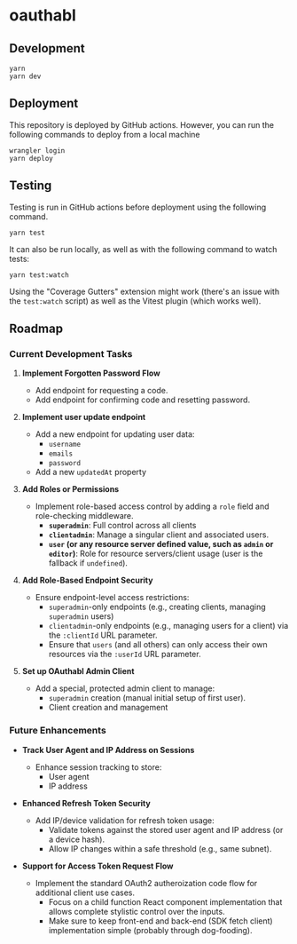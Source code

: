 # oauthabl

## Development

```
yarn
yarn dev
```

## Deployment

This repository is deployed by GitHub actions. However, you can run the following commands to deploy from a local machine

```
wrangler login
yarn deploy
```

## Testing

Testing is run in GitHub actions before deployment using the following command.

```
yarn test
```

It can also be run locally, as well as with the following command to watch tests:

```
yarn test:watch
```

Using the "Coverage Gutters" extension might work (there's an issue with the `test:watch` script) as well as the Vitest plugin (which works well).

## Roadmap

### Current Development Tasks

1. **Implement Forgotten Password Flow**

   - Add endpoint for requesting a code.
   - Add endpoint for confirming code and resetting password.

2. **Implement user update endpoint**

   - Add a new endpoint for updating user data:
     - `username`
     - `emails`
     - `password`
   - Add a new `updatedAt` property

3. **Add Roles or Permissions**

   - Implement role-based access control by adding a `role` field and role-checking middleware.
     - **`superadmin`**: Full control across all clients
     - **`clientadmin`**: Manage a singular client and associated users.
     - **`user` (or any resource server defined value, such as `admin` or `editor`)**: Role for resource servers/client usage (user is the fallback if `undefined`).

4. **Add Role-Based Endpoint Security**

   - Ensure endpoint-level access restrictions:
     - `superadmin`-only endpoints (e.g., creating clients, managing `superadmin` users)
     - `clientadmin`-only endpoints (e.g., managing users for a client) via the `:clientId` URL parameter.
     - Ensure that `users` (and all others) can only access their own resources via the `:userId` URL parameter.

5. **Set up OAuthabl Admin Client**
   - Add a special, protected admin client to manage:
     - `superadmin` creation (manual initial setup of first user).
     - Client creation and management

### Future Enhancements

- **Track User Agent and IP Address on Sessions**

  - Enhance session tracking to store:
    - User agent
    - IP address

- **Enhanced Refresh Token Security**

  - Add IP/device validation for refresh token usage:
    - Validate tokens against the stored user agent and IP address (or a device hash).
    - Allow IP changes within a safe threshold (e.g., same subnet).

- **Support for Access Token Request Flow**
  - Implement the standard OAuth2 autheroization code flow for additional client use cases.
    - Focus on a child function React component implementation that allows complete stylistic control over the inputs.
    - Make sure to keep front-end and back-end (SDK fetch client) implementation simple (probably through dog-fooding).
